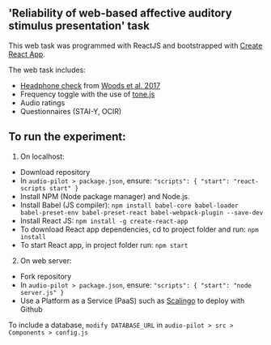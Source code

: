 ## 'Reliability of web-based affective auditory stimulus presentation' task

This web task was programmed with ReactJS and bootstrapped with [Create React App](https://create-react-app.dev/).

The web task includes:

- [Headphone check](https://github.com/mcdermottLab/HeadphoneCheck) from [Woods et al. 2017](http://mcdermottlab.mit.edu/papers/Woods_etal_2017_headphone_screening.pdf)
- Frequency toggle with the use of [tone.js](https://tonejs.github.io/)
- Audio ratings
- Questionnaires (STAI-Y, OCIR)

## To run the experiment:

1. On localhost:

- Download repository
- In `audio-pilot > package.json`, ensure: `"scripts": { "start": "react-scripts start" }`
- Install NPM (Node package manager) and Node.js.
- Install Babel (JS compiler): `npm install babel-core babel-loader babel-preset-env babel-preset-react babel-webpack-plugin --save-dev`
- Install React JS: `npm install -g create-react-app`
- To download React app dependencies, cd to project folder and run: `npm install`
- To start React app, in project folder run: `npm start`

2. On web server:

- Fork repository
- In `audio-pilot > package.json`, ensure: `"scripts": { "start": "node server.js" }`
- Use a Platform as a Service (PaaS) such as [Scalingo](https://scalingo.com/) to deploy with Github

To include a database, `modify DATABASE_URL` in `audio-pilot > src > Components > config.js`
